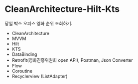# CleanArchitecture-Hilt-Kts

당일 박스 오피스 영화 순위 조회하기. 

- CleanArchitecture
- MVVM
- Hilt
- KTS
- DataBinding
- Retrofit(영화진흥위원회 open API), Postman, Json Converter
- Flow
- Coroutine
- Recyclerview (ListAdapter)


